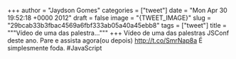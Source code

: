 
+++
author = "Jaydson Gomes"
categories = ["tweet"]
date = "Mon Apr 30 19:52:18 +0000 2012"
draft = false
image = "{TWEET_IMAGE}"
slug = "29bcab33b3fbac4569a6fbf333ab05a40a45ebb8"
tags = ["tweet"]
title = """Vídeo de uma das palestra..."""
+++
Vídeo de uma das palestras JSConf deste ano. Pare e assista agora(ou depois) http://t.co/SmrNap8a É simplesmente foda. #JavaScript
